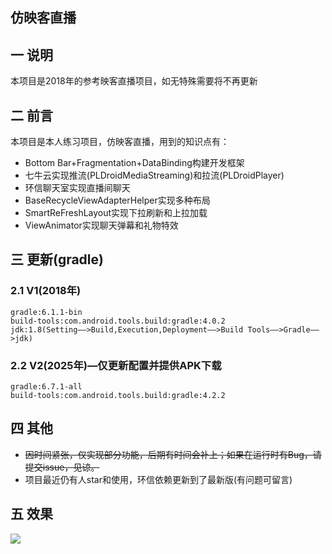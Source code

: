 ## 仿映客直播

## 一 说明

本项目是2018年的参考映客直播项目，如无特殊需要将不再更新

## 二 前言

本项目是本人练习项目，仿映客直播，用到的知识点有：  

- Bottom Bar+Fragmentation+DataBinding构建开发框架 
- 七牛云实现推流(PLDroidMediaStreaming)和拉流(PLDroidPlayer) 
- 环信聊天室实现直播间聊天
- BaseRecycleViewAdapterHelper实现多种布局
- SmartReFreshLayout实现下拉刷新和上拉加载
- ViewAnimator实现聊天弹幕和礼物特效

## 三 更新(gradle)

### 2.1 V1(2018年)

```
gradle:6.1.1-bin
build-tools:com.android.tools.build:gradle:4.0.2
jdk:1.8(Setting——>Build,Execution,Deployment——>Build Tools——>Gradle——>jdk)
```

### 2.2 V2(2025年)—仅更新配置并提供APK下载

```
gradle:6.7.1-all
build-tools:com.android.tools.build:gradle:4.2.2
```

## 四 其他
* ~~因时间紧张，仅实现部分功能，后期有时间会补上；如果在运行时有Bug，请提交issue，见谅。~~
* 项目最近仍有人star和使用，环信依赖更新到了最新版(有问题可留言)

## 五 效果 

![](https://fastly.jsdelivr.net/gh/PGzxc/Live@master/gif/live.gif)

